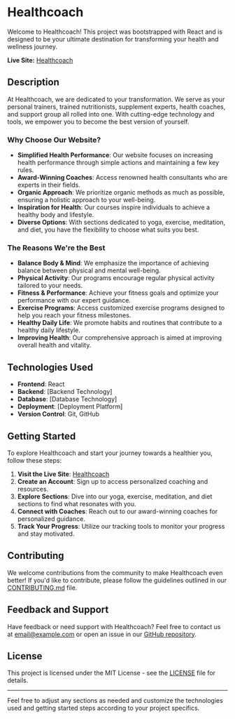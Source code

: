 # Healthcoach

Welcome to Healthcoach! This project was bootstrapped with React and is designed to be your ultimate destination for transforming your health and wellness journey. 

**Live Site:** [Healthcoach](https://healthcare-services-c55cf.web.app/home)

## Description

At Healthcoach, we are dedicated to your transformation. We serve as your personal trainers, trained nutritionists, supplement experts, health coaches, and support group all rolled into one. With cutting-edge technology and tools, we empower you to become the best version of yourself.

### Why Choose Our Website?

- **Simplified Health Performance**: Our website focuses on increasing health performance through simple actions and maintaining a few key rules.
- **Award-Winning Coaches**: Access renowned health consultants who are experts in their fields.
- **Organic Approach**: We prioritize organic methods as much as possible, ensuring a holistic approach to your well-being.
- **Inspiration for Health**: Our courses inspire individuals to achieve a healthy body and lifestyle.
- **Diverse Options**: With sections dedicated to yoga, exercise, meditation, and diet, you have the flexibility to choose what suits you best.

### The Reasons We're the Best

- **Balance Body & Mind**: We emphasize the importance of achieving balance between physical and mental well-being.
- **Physical Activity**: Our programs encourage regular physical activity tailored to your needs.
- **Fitness & Performance**: Achieve your fitness goals and optimize your performance with our expert guidance.
- **Exercise Programs**: Access customized exercise programs designed to help you reach your fitness milestones.
- **Healthy Daily Life**: We promote habits and routines that contribute to a healthy daily lifestyle.
- **Improving Health**: Our comprehensive approach is aimed at improving overall health and vitality.

## Technologies Used

- **Frontend**: React
- **Backend**: [Backend Technology]
- **Database**: [Database Technology]
- **Deployment**: [Deployment Platform]
- **Version Control**: Git, GitHub

## Getting Started

To explore Healthcoach and start your journey towards a healthier you, follow these steps:

1. **Visit the Live Site**: [Healthcoach](https://healthcare-services-c55cf.web.app/home)
2. **Create an Account**: Sign up to access personalized coaching and resources.
3. **Explore Sections**: Dive into our yoga, exercise, meditation, and diet sections to find what resonates with you.
4. **Connect with Coaches**: Reach out to our award-winning coaches for personalized guidance.
5. **Track Your Progress**: Utilize our tracking tools to monitor your progress and stay motivated.

## Contributing

We welcome contributions from the community to make Healthcoach even better! If you'd like to contribute, please follow the guidelines outlined in our [CONTRIBUTING.md](CONTRIBUTING.md) file.

## Feedback and Support

Have feedback or need support with Healthcoach? Feel free to contact us at [email@example.com](mailto:email@example.com) or open an issue in our [GitHub repository](https://github.com/yourusername/healthcoach).

## License

This project is licensed under the MIT License - see the [LICENSE](LICENSE) file for details.

---

Feel free to adjust any sections as needed and customize the technologies used and getting started steps according to your project specifics.
